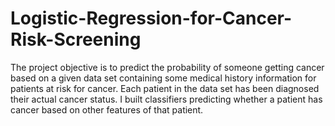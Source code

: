 # Logistic-Regression-for-Cancer-Risk-Screening

The project objective is to predict the probability of someone getting cancer based on a given data set containing some medical history information for patients at risk for cancer. Each patient in the data set has been diagnosed their actual cancer status. I built classifiers predicting whether a patient has cancer based on other features of that patient. 
